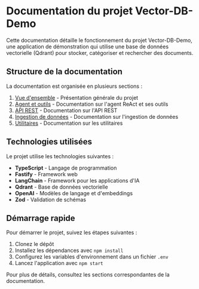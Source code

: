 # Documentation du projet Vector-DB-Demo

Cette documentation détaille le fonctionnement du projet Vector-DB-Demo, une application de démonstration qui utilise une base de données vectorielle (Qdrant) pour stocker, catégoriser et rechercher des documents.

## Structure de la documentation

La documentation est organisée en plusieurs sections :

1. [Vue d'ensemble](./overview/README.md) - Présentation générale du projet
2. [Agent et outils](./agent/README.md) - Documentation sur l'agent ReAct et ses outils
3. [API REST](./api/README.md) - Documentation sur l'API REST
4. [Ingestion de données](./ingestion/README.md) - Documentation sur l'ingestion de données
5. [Utilitaires](./utils/README.md) - Documentation sur les utilitaires

## Technologies utilisées

Le projet utilise les technologies suivantes :

- **TypeScript** - Langage de programmation
- **Fastify** - Framework web
- **LangChain** - Framework pour les applications d'IA
- **Qdrant** - Base de données vectorielle
- **OpenAI** - Modèles de langage et d'embeddings
- **Zod** - Validation de schémas

## Démarrage rapide

Pour démarrer le projet, suivez les étapes suivantes :

1. Clonez le dépôt
2. Installez les dépendances avec `npm install`
3. Configurez les variables d'environnement dans un fichier `.env`
4. Lancez l'application avec `npm start`

Pour plus de détails, consultez les sections correspondantes de la documentation.
